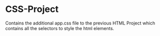 # CSS-Project
Contains the additional app.css file to the previous HTML Project which contains all the selectors to style the html elements.
